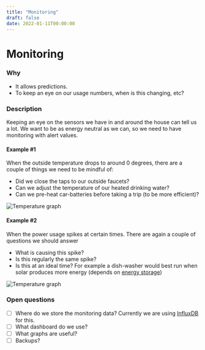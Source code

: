 ```yaml
---
title: "Monitoring"
draft: false
date: 2022-01-11T00:00:00
---
```


# Monitoring

### Why
- It allows predictions.
- To keep an eye on our usage numbers, when is this changing, etc?

### Description
Keeping an eye on the sensors we have in and around the house can tell us a lot. We want to be as energy neutral as we can, so we need to have monitoring with alert values.

#### Example #1
When the outside temperature drops to around 0 degrees, there are a couple of things we need to be mindful of:
- Did we close the taps to our outside faucets?
- Can we adjust the temperature of our heated drinking water?
- Can we pre-heat car-batteries before taking a trip (to be more efficient)?

![Temperature graph](/images/graphs/temperatures.png)

#### Example #2
When the power usage spikes at certain times. There are again a couple of questions we should answer
- What is causing this spike?
- Is this regularly the same spike?
- Is this at an ideal time? For example a dish-washer would best run when solar produces more energy (depends on [energy storage](/tech/energy-storage))

![Temperature graph](/images/graphs/power-usage.png)

### Open questions
- [ ] Where do we store the monitoring data? Currently we are using [InfluxDB](https://www.influxdata.com/) for this.
- [ ] What dashboard do we use?
- [ ] What graphs are useful?
- [ ] Backups?